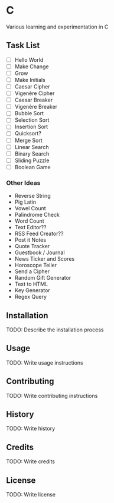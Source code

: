 # C

Various learning and experimentation in C

## Task List

- [ ] Hello World
- [ ] Make Change
- [ ] Grow
- [ ] Make Initials
- [ ] Caesar Cipher
- [ ] Vigenère Cipher
- [ ] Caesar Breaker
- [ ] Vigenère Breaker
- [ ] Bubble Sort
- [ ] Selection Sort
- [ ] Insertion Sort
- [ ] Quicksort?
- [ ] Merge Sort
- [ ] Linear Search
- [ ] Binary Search
- [ ] Sliding Puzzle
- [ ] Boolean Game

### Other Ideas
- Reverse String
- Pig Latin
- Vowel Count
- Palindrome Check
- Word Count
- Text Editor??
- RSS Feed Creator??
- Post it Notes
- Quote Tracker
- Guestbook / Journal
- News Ticker and Scores
- Horoscope Teller
- Send a Cipher
- Random Gift Generator
- Text to HTML
- Key Generator
- Regex Query

## Installation

TODO: Describe the installation process

## Usage

TODO: Write usage instructions

## Contributing

TODO: Write contributing instructions

## History

TODO: Write history

## Credits

TODO: Write credits

## License

TODO: Write license